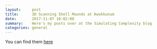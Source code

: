 ```yaml
---
layout:     post
title:      3D Scanning Shell Mounds at Kwokkunum
date:       2017-11-07 10:02:00
summary:    Here's my posts over at the Simulating Complexity blog
categories: general
---
```



You can find them [here](http://simulatingcomplexity.wordpress.com/author/benjdavies/)
